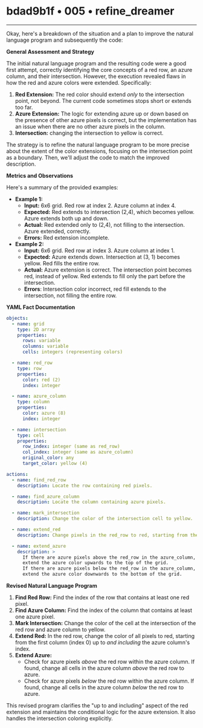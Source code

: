 # bdad9b1f • 005 • refine_dreamer

---
Okay, here's a breakdown of the situation and a plan to improve the natural language program and subsequently the code:

**General Assessment and Strategy**

The initial natural language program and the resulting code were a good first attempt, correctly identifying the core concepts of a red row, an azure column, and their intersection. However, the execution revealed flaws in how the red and azure colors were extended.  Specifically:

1.  **Red Extension:** The red color should extend *only* to the intersection point, not beyond. The current code sometimes stops short or extends too far.
2.  **Azure Extension:** The logic for extending azure up or down based on the presence of other azure pixels is correct, but the implementation has an issue when there are no other azure pixels in the column.
3.  **Intersection:** changing the intersection to yellow is correct.

The strategy is to refine the natural language program to be more precise about the extent of the color extensions, focusing on the intersection point as a boundary. Then, we'll adjust the code to match the improved description.

**Metrics and Observations**

Here's a summary of the provided examples:

*   **Example 1:**
    *   **Input:** 6x6 grid. Red row at index 2. Azure column at index 4.
    *   **Expected:** Red extends to intersection (2,4), which becomes yellow. Azure extends both up and down.
    *   **Actual:** Red extended only to (2,4), not filling to the intersection. Azure extended, correctly.
    *   **Errors:** Red extension incomplete.
*   **Example 2:**
    *   **Input:** 6x6 grid. Red row at index 3. Azure column at index 1.
    *   **Expected:** Azure extends down. Intersection at (3, 1) becomes yellow.  Red fills the entire row.
    *   **Actual:** Azure extension is correct. The intersection point becomes red, instead of yellow. Red extends to fill only the part before the intersection.
    *   **Errors**: Intersection color incorrect, red fill extends to the intersection, not filling the entire row.

**YAML Fact Documentation**

```yaml
objects:
  - name: grid
    type: 2D array
    properties:
      rows: variable
      columns: variable
      cells: integers (representing colors)

  - name: red_row
    type: row
    properties:
      color: red (2)
      index: integer

  - name: azure_column
    type: column
    properties:
      color: azure (8)
      index: integer

  - name: intersection
    type: cell
    properties:
      row_index: integer (same as red_row)
      col_index: integer (same as azure_column)
      original_color: any
      target_color: yellow (4)

actions:
  - name: find_red_row
    description: Locate the row containing red pixels.

  - name: find_azure_column
    description: Locate the column containing azure pixels.

  - name: mark_intersection
    description: Change the color of the intersection cell to yellow.

  - name: extend_red
    description: Change pixels in the red_row to red, starting from the beginning of the row up to, and including, the intersection column.

  - name: extend_azure
    description: >
      If there are azure pixels above the red_row in the azure_column,
      extend the azure color upwards to the top of the grid.
      If there are azure pixels below the red_row in the azure_column,
      extend the azure color downwards to the bottom of the grid.
```

**Revised Natural Language Program**

1.  **Find Red Row:** Find the index of the row that contains at least one red pixel.
2.  **Find Azure Column:** Find the index of the column that contains at least one azure pixel.
3.  **Mark Intersection:** Change the color of the cell at the intersection of the red row and azure column to yellow.
4.  **Extend Red:**  In the red row, change the color of all pixels to red, starting from the first column (index 0) up to *and including* the azure column's index.
5.  **Extend Azure:**
    *   Check for azure pixels *above* the red row within the azure column. If found, change all cells in the azure column *above* the red row to azure.
    *   Check for azure pixels *below* the red row within the azure column. If found, change all cells in the azure column *below* the red row to azure.

This revised program clarifies the "up to and including" aspect of the red extension and maintains the conditional logic for the azure extension. It also handles the intersection coloring explicitly.

